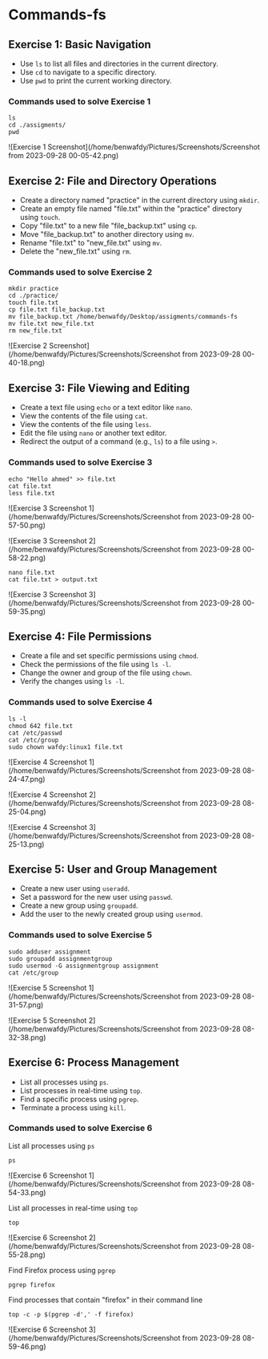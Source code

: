 
# Commands-fs

## Exercise 1: Basic Navigation

- Use `ls` to list all files and directories in the current directory.
- Use `cd` to navigate to a specific directory.
- Use `pwd` to print the current working directory.

### Commands used to solve Exercise 1

```shell
ls
cd ./assigments/
pwd
```

![Exercise 1 Screenshot](/home/benwafdy/Pictures/Screenshots/Screenshot from 2023-09-28 00-05-42.png)

## Exercise 2: File and Directory Operations

- Create a directory named "practice" in the current directory using `mkdir`.
- Create an empty file named "file.txt" within the "practice" directory using `touch`.
- Copy "file.txt" to a new file "file_backup.txt" using `cp`.
- Move "file_backup.txt" to another directory using `mv`.
- Rename "file.txt" to "new_file.txt" using `mv`.
- Delete the "new_file.txt" using `rm`.

### Commands used to solve Exercise 2

```shell
mkdir practice
cd ./practice/
touch file.txt
cp file.txt file_backup.txt
mv file_backup.txt /home/benwafdy/Desktop/assigments/commands-fs
mv file.txt new_file.txt
rm new_file.txt
```

![Exercise 2 Screenshot](/home/benwafdy/Pictures/Screenshots/Screenshot from 2023-09-28 00-40-18.png)

## Exercise 3: File Viewing and Editing

- Create a text file using `echo` or a text editor like `nano`.
- View the contents of the file using `cat`.
- View the contents of the file using `less`.
- Edit the file using `nano` or another text editor.
- Redirect the output of a command (e.g., `ls`) to a file using `>`.

### Commands used to solve Exercise 3

```shell
echo "Hello ahmed" >> file.txt
cat file.txt 
less file.txt
```

![Exercise 3 Screenshot 1](/home/benwafdy/Pictures/Screenshots/Screenshot from 2023-09-28 00-57-50.png)

![Exercise 3 Screenshot 2](/home/benwafdy/Pictures/Screenshots/Screenshot from 2023-09-28 00-58-22.png)

```shell
nano file.txt
cat file.txt > output.txt
```

![Exercise 3 Screenshot 3](/home/benwafdy/Pictures/Screenshots/Screenshot from 2023-09-28 00-59-35.png)

## Exercise 4: File Permissions

- Create a file and set specific permissions using `chmod`.
- Check the permissions of the file using `ls -l`.
- Change the owner and group of the file using `chown`.
- Verify the changes using `ls -l`.

### Commands used to solve Exercise 4

```shell
ls -l
chmod 642 file.txt
cat /etc/passwd
cat /etc/group
sudo chown wafdy:linux1 file.txt
```

![Exercise 4 Screenshot 1](/home/benwafdy/Pictures/Screenshots/Screenshot from 2023-09-28 08-24-47.png)

![Exercise 4 Screenshot 2](/home/benwafdy/Pictures/Screenshots/Screenshot from 2023-09-28 08-25-04.png)

![Exercise 4 Screenshot 3](/home/benwafdy/Pictures/Screenshots/Screenshot from 2023-09-28 08-25-13.png)

## Exercise 5: User and Group Management

- Create a new user using `useradd`.
- Set a password for the new user using `passwd`.
- Create a new group using `groupadd`.
- Add the user to the newly created group using `usermod`.

### Commands used to solve Exercise 5

```shell
sudo adduser assignment
sudo groupadd assignmentgroup
sudo usermod -G assignmentgroup assignment
cat /etc/group
```

![Exercise 5 Screenshot 1](/home/benwafdy/Pictures/Screenshots/Screenshot from 2023-09-28 08-31-57.png)

![Exercise 5 Screenshot 2](/home/benwafdy/Pictures/Screenshots/Screenshot from 2023-09-28 08-32-38.png)

## Exercise 6: Process Management

- List all processes using `ps`.
- List processes in real-time using `top`.
- Find a specific process using `pgrep`.
- Terminate a process using `kill`.

### Commands used to solve Exercise 6

List all processes using `ps`

```shell
ps
```

![Exercise 6 Screenshot 1](/home/benwafdy/Pictures/Screenshots/Screenshot from 2023-09-28 08-54-33.png)

List all processes in real-time using `top`

```shell
top
```

![Exercise 6 Screenshot 2](/home/benwafdy/Pictures/Screenshots/Screenshot from 2023-09-28 08-55-28.png)

Find Firefox process using `pgrep`

```shell
pgrep firefox
```

Find processes that contain "firefox" in their command line

```shell
top -c -p $(pgrep -d',' -f firefox)
```

![Exercise 6 Screenshot 3](/home/benwafdy/Pictures/Screenshots/Screenshot from 2023-09-28 08-59-46.png)
```

